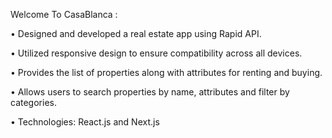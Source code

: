 Welcome To CasaBlanca :

• Designed and developed a real estate app using Rapid API.

• Utilized responsive design to ensure compatibility across all devices.

• Provides the list of properties along with attributes for renting and buying.

• Allows users to search properties by name, attributes and filter by categories.

• Technologies: React.js and Next.js
